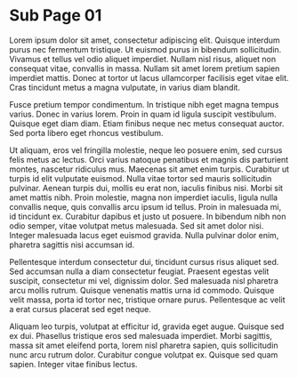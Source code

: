 # Sub Page 01

Lorem ipsum dolor sit amet, consectetur adipiscing elit. Quisque interdum purus nec fermentum tristique. Ut euismod purus in bibendum sollicitudin. Vivamus et tellus vel odio aliquet imperdiet. Nullam nisl risus, aliquet non consequat vitae, convallis in massa. Nullam sit amet lorem pretium sapien imperdiet mattis. Donec at tortor ut lacus ullamcorper facilisis eget vitae elit. Cras tincidunt metus a magna vulputate, in varius diam blandit.

Fusce pretium tempor condimentum. In tristique nibh eget magna tempus varius. Donec in varius lorem. Proin in quam id ligula suscipit vestibulum. Quisque eget diam diam. Etiam finibus neque nec metus consequat auctor. Sed porta libero eget rhoncus vestibulum.

Ut aliquam, eros vel fringilla molestie, neque leo posuere enim, sed cursus felis metus ac lectus. Orci varius natoque penatibus et magnis dis parturient montes, nascetur ridiculus mus. Maecenas sit amet enim turpis. Curabitur ut turpis id elit vulputate euismod. Nulla vitae tortor sed mauris sollicitudin pulvinar. Aenean turpis dui, mollis eu erat non, iaculis finibus nisi. Morbi sit amet mattis nibh. Proin molestie, magna non imperdiet iaculis, ligula nulla convallis neque, quis convallis arcu ipsum id tellus. Proin in malesuada mi, id tincidunt ex. Curabitur dapibus et justo ut posuere. In bibendum nibh non odio semper, vitae volutpat metus malesuada. Sed sit amet dolor nisi. Integer malesuada lacus eget euismod gravida. Nulla pulvinar dolor enim, pharetra sagittis nisi accumsan id.

Pellentesque interdum consectetur dui, tincidunt cursus risus aliquet sed. Sed accumsan nulla a diam consectetur feugiat. Praesent egestas velit suscipit, consectetur mi vel, dignissim dolor. Sed malesuada nisl pharetra arcu mollis rutrum. Quisque venenatis mattis urna id commodo. Quisque velit massa, porta id tortor nec, tristique ornare purus. Pellentesque ac velit a erat cursus placerat sed eget neque.

Aliquam leo turpis, volutpat at efficitur id, gravida eget augue. Quisque sed ex dui. Phasellus tristique eros sed malesuada imperdiet. Morbi sagittis, massa sit amet eleifend porta, lorem nisl pharetra sapien, quis sollicitudin nunc arcu rutrum dolor. Curabitur congue volutpat ex. Quisque sed quam sapien. Integer vitae finibus lectus.
